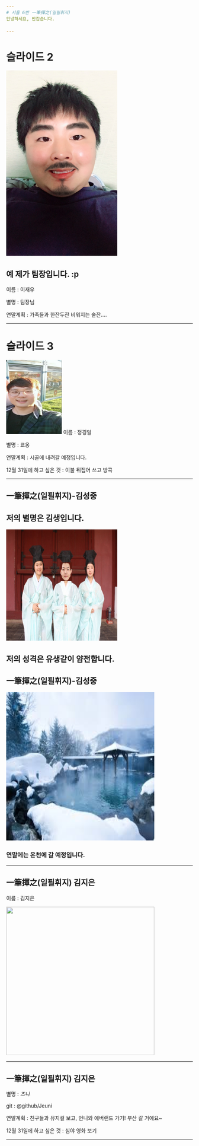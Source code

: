 ```yaml
---
# 서울 6반 一筆揮之(일필휘지)
안녕하세요, 반갑습니다.

---
```

# 슬라이드 2

<img src="img/Team_Jang.JPG" width="300" height="500">

## 예 제가 팀장입니다. :p

이름 : 이재우

별명 : 팀장님

연말계획 : 가족들과 한잔두잔 비워지는 술잔....



---
# 슬라이드 3
<img src="img/kyooong.jpg" width="150" height="200">
이름 : 정경일


별명 : 쿄옹

연말계획 : 시골에 내려갈 예정입니다.

12월 31일에 하고 싶은 것 : 이불 뒤집어 쓰고 방콕 

---
## 一筆揮之(일필휘지)-김성중

## 저의 별명은 김생입니다.
<img src="img/you1.jpg" width="300" height="300">

저의 성격은 유생같이 얌전합니다.
---
## 一筆揮之(일필휘지)-김성중

<img src="img/onchen.jpg" width="400" height="400">

### 연말에는 온천에 갈 예정입니다.

---
## 一筆揮之(일필휘지) 김지은
이름 : 김지은 

<img src="https://raw.githubusercontent.com/Jeuni/ssafy-6-hotlife/master/img/IMG_0110.JPG" width="400" height="400">

--- 
## 一筆揮之(일필휘지) 김지은
별명 : *즈니*

git : @github/Jeuni

연말계획 : 친구들과 뮤지컬 보고, 언니와 에버랜드 가기! 부산 갈 거에요~

12월 31일에 하고 싶은 것 : 심야 영화 보기

---
